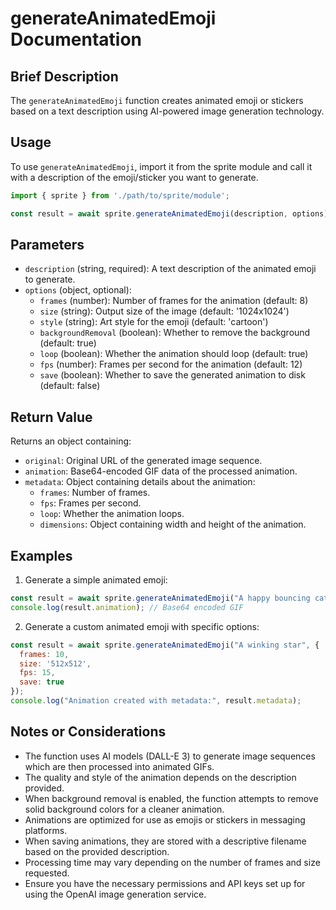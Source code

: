 # generateAnimatedEmoji Documentation

## Brief Description
The `generateAnimatedEmoji` function creates animated emoji or stickers based on a text description using AI-powered image generation technology.

## Usage
To use `generateAnimatedEmoji`, import it from the sprite module and call it with a description of the emoji/sticker you want to generate.

```javascript
import { sprite } from './path/to/sprite/module';

const result = await sprite.generateAnimatedEmoji(description, options);
```

## Parameters
- `description` (string, required): A text description of the animated emoji to generate.
- `options` (object, optional):
  - `frames` (number): Number of frames for the animation (default: 8)
  - `size` (string): Output size of the image (default: '1024x1024')
  - `style` (string): Art style for the emoji (default: 'cartoon')
  - `backgroundRemoval` (boolean): Whether to remove the background (default: true)
  - `loop` (boolean): Whether the animation should loop (default: true)
  - `fps` (number): Frames per second for the animation (default: 12)
  - `save` (boolean): Whether to save the generated animation to disk (default: false)

## Return Value
Returns an object containing:
- `original`: Original URL of the generated image sequence.
- `animation`: Base64-encoded GIF data of the processed animation.
- `metadata`: Object containing details about the animation:
  - `frames`: Number of frames.
  - `fps`: Frames per second.
  - `loop`: Whether the animation loops.
  - `dimensions`: Object containing width and height of the animation.

## Examples

1. Generate a simple animated emoji:
```javascript
const result = await sprite.generateAnimatedEmoji("A happy bouncing cat face");
console.log(result.animation); // Base64 encoded GIF
```

2. Generate a custom animated emoji with specific options:
```javascript
const result = await sprite.generateAnimatedEmoji("A winking star", {
  frames: 10,
  size: '512x512',
  fps: 15,
  save: true
});
console.log("Animation created with metadata:", result.metadata);
```

## Notes or Considerations
- The function uses AI models (DALL-E 3) to generate image sequences which are then processed into animated GIFs.
- The quality and style of the animation depends on the description provided.
- When background removal is enabled, the function attempts to remove solid background colors for a cleaner animation.
- Animations are optimized for use as emojis or stickers in messaging platforms.
- When saving animations, they are stored with a descriptive filename based on the provided description.
- Processing time may vary depending on the number of frames and size requested.
- Ensure you have the necessary permissions and API keys set up for using the OpenAI image generation service.